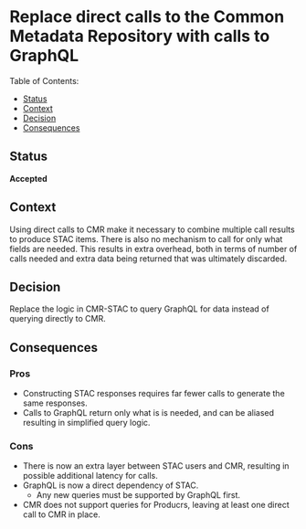 # Replace direct calls to the Common Metadata Repository with calls to GraphQL

Table of Contents:
* [Status](#status)
* [Context](#context)
* [Decision](#decision)
* [Consequences](#consequences)

## Status

__Accepted__

## Context

Using direct calls to CMR make it necessary to combine multiple call results to produce STAC items. There is also no mechanism to call for only what fields are needed. This results in extra overhead, both in terms of number of calls needed and extra data being returned that was ultimately discarded.

## Decision

Replace the logic in CMR-STAC to query GraphQL for data instead of querying directly to CMR.

## Consequences

### Pros
+ Constructing STAC responses requires far fewer calls to generate the same responses.
+ Calls to GraphQL return only what is is needed, and can be aliased resulting in simplified query logic.

### Cons
+ There is now an extra layer between STAC users and CMR, resulting in possible additional latency for calls.
+ GraphQL is now a direct dependency of STAC.
  + Any new queries must be supported by GraphQL first.
+ CMR does not support queries for Producrs, leaving at least one direct call to CMR in place.
